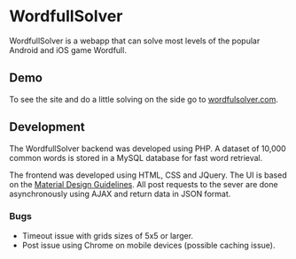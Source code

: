 ﻿# WordfullSolver
WordfullSolver is a webapp that can solve most levels of the popular Android and iOS game Wordfull.

## Demo
To see the site and do a little solving on the side go to [wordfulsolver.com](http://wordfulsolver.com).

## Development
The WordfullSolver backend was developed using PHP. A dataset of 10,000 common words is stored in a MySQL database for fast word retrieval. 

The frontend was developed using HTML, CSS and JQuery. The UI is based on the [Material Design Guidelines](https://material.io). All post requests to the sever are done asynchronously using AJAX and return data in JSON format.

### Bugs
* Timeout issue with grids sizes of 5x5 or larger.
* Post issue using Chrome on mobile devices (possible caching issue).
